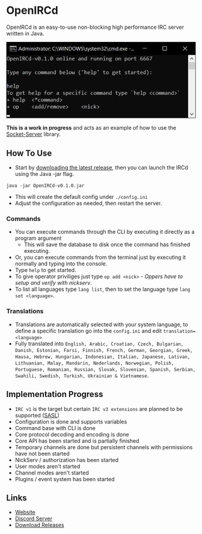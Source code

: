 # OpenIRCd
OpenIRCd is an easy-to-use non-blocking high performance IRC server written in Java.

![A screenshot of OpenIRCd](.github/screenshot.png "Screenshot")

**This is a work in progress** and acts as an example of how to use the [Socket-Server](https://github.com/Konloch/Socket-Server/) library.

## How To Use
+ Start by [downloading the latest release](https://github.com/Konloch/OpenIRCd/releases), then you can launch the IRCd using the Java -jar flag.
```
java -jar OpenIRCd-v0.1.0.jar
```
+ This will create the default config under `./config.ini`
+ Adjust the configuration as needed, then restart the server.

### Commands
+ You can execute commands through the CLI by executing it directly as a program argument
    + This will save the database to disk once the command has finished executing.
+ Or, you can execute commands from the terminal just by executing it normally and typing into the console.
+ Type `help` to get started.
+ To give operator priviliges just type `op add <nick>` - *Oppers have to setup and verify with nickserv*.
+ To list all languages type `lang list`, then to set the language type `lang set <language>`.

### Translations
+ Translations are automatically selected with your system language, to define a specific translation go into the `config.ini` and edit `translation=<language>`
+ Fully translated into `English, Arabic, Croatian, Czech, Bulgarian, Danish, Estonian, Farsi, Finnish, French, German, Georgian, Greek, Hausa, Hebrew, Hungarian, Indonesian, Italian, Japanese, Lativan, Lithuanian, Malay, Mandarin, Nederlands, Norwegian, Polish, Portuguese, Romanian, Russian, Slovak, Slovenian, Spanish, Serbian, Swahili, Swedish, Turkish, Ukrainian & Vietnamese`.

## Implementation Progress
+ `IRC v1` is the target but certain `IRC v3 extensions` are planned to be supported ([SASL](https://ircv3.net/specs/extensions/sasl-3.1))
+ Configuration is done and supports variables
+ Command base with CLI is done
+ Core protocol decoding and encoding is done
+ Core API has been started and is partially finished
+ Temporary channels are done but persistent channels with permissions have not been started
+ NickServ / authorization has been started
+ User modes aren't started
+ Channel modes aren't started
+ Plugins / event system has been started

## Links
* [Website](https://konloch.com/OpenIRCd/)
* [Discord Server](https://discord.gg/aexsYpfMEf)
* [Download Releases](https://github.com/Konloch/OpenIRCd/releases)
